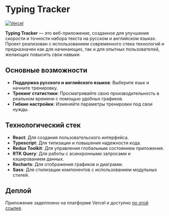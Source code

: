 # Typing Tracker

[![Vercel](https://vercelbadge.vercel.app/api/typing-tracker/vercel.svg)](https://typing-tracker.vercel.app/)

**Typing Tracker** — это веб-приложение, созданное для улучшения скорости и точности набора текста на русском и английском языках. Проект реализован с использованием современного стека технологий и предназначен как для начинающих, так и для опытных пользователей, желающих повысить свои навыки.

## Основные возможности

- **Поддержка русского и английского языков**: Выберите язык и начните тренировку.
- **Трекинг статистики**: Просматривайте свою производительность в реальном времени с помощью удобных графиков.
- **Гибкие настройки**: Изменяйте параметры тренировки под свои нужды.

## Технологический стек

- **React**: Для создания пользовательского интерфейса.
- **Typescript**: Для типизации и повышения надежности кода.
- **Redux Toolkit**: Для управления глобальным состоянием приложения.
- **RTK Query**: Для работы с асинхронными запросами и кэшированием данных.
- **Recharts**: Для отображения графиков и диаграмм.
- **Sass**: Для стилизации компонентов с использованием модульных стилей.

## Деплой
Приложение задеплоено на платформе Vercel и доступно [по этой ссылке](https://typing-tracker.vercel.app/).